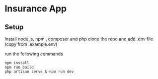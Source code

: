 # Insurance App

## Setup
Install node.js, npm , composer and php 
clone the repo and add .env file (copy from .example.env)

run the following commands 
``` composer install
npm install
npm run build
php artisan serve & npm run dev
```

